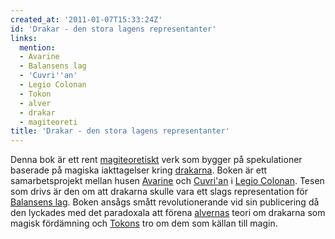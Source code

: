 ```yaml
---
created_at: '2011-01-07T15:33:24Z'
id: 'Drakar - den stora lagens representanter'
links:
  mention:
  - Avarine
  - Balansens lag
  - 'Cuvri''an'
  - Legio Colonan
  - Tokon
  - alver
  - drakar
  - magiteoreti
title: 'Drakar - den stora lagens representanter'
---
```


Denna bok är ett rent [magiteoretiskt] verk som bygger på spekulationer baserade på magiska
iakttagelser kring [drakarna]. Boken är ett samarbetsprojekt mellan husen [Avarine] och [Cuvri'an] i
[Legio Colonan]. Tesen som drivs är den om att drakarna skulle vara ett slags representation för
[Balansens lag]. Boken ansågs smått revolutionerande vid sin publicering då den lyckades med det
paradoxala att förena [alvernas] teori om drakarna som magisk fördämning och [Tokons] tro om dem som
källan till magin.

  [magiteoretiskt]: magiteoreti
  [drakarna]: drakar
  [Avarine]: Avarine
  [Cuvri'an]: Cuvrian
  [Legio Colonan]: Legio_Colonan
  [Balansens lag]: Balansens_lag
  [alvernas]: alver
  [Tokons]: Tokon
